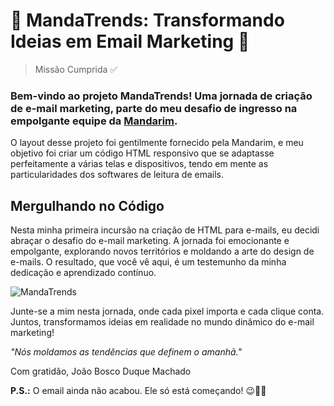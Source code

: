 # 🎉 MandaTrends: Transformando Ideias em Email Marketing 🚀

> Missão Cumprida ✅

### Bem-vindo ao projeto MandaTrends! Uma jornada de criação de e-mail marketing, parte do meu desafio de ingresso na empolgante equipe da <a href="https://mandarin.com.br/">Mandarim</a>.

O layout desse projeto foi gentilmente fornecido pela Mandarim, e meu objetivo foi criar um código HTML responsivo que se adaptasse perfeitamente a várias telas e dispositivos, tendo em mente as particularidades dos softwares de leitura de emails.

## Mergulhando no Código
Nesta minha primeira incursão na criação de HTML para e-mails, eu decidi abraçar o desafio do e-mail marketing. A jornada foi emocionante e empolgante, explorando novos territórios e moldando a arte do design de e-mails. O resultado, que você vê aqui, é um testemunho da minha dedicação e aprendizado contínuo.

![MandaTrends](https://github.com/JaoDuque/MandaTrends/assets/107492575/9ef0ff06-a9b4-49ed-aa0f-54c0c414eb66)

Junte-se a mim nesta jornada, onde cada pixel importa e cada clique conta. Juntos, transformamos ideias em realidade no mundo dinâmico do e-mail marketing!

*"Nós moldamos as tendências que definem o amanhã."*

Com gratidão,
João Bosco Duque Machado
 
**P.S.:** O email ainda não acabou. Ele só está começando! 😉📧🚀
